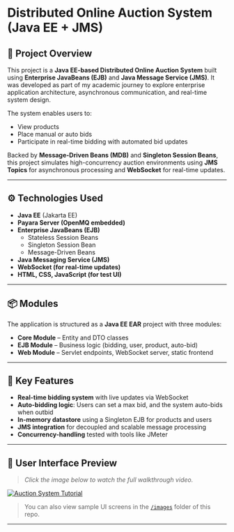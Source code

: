 # Distributed Online Auction System (Java EE + JMS)

## 🎯 Project Overview
This project is a **Java EE-based Distributed Online Auction System** built using **Enterprise JavaBeans (EJB)** and **Java Message Service (JMS)**. It was developed as part of my academic journey to explore enterprise application architecture, asynchronous communication, and real-time system design.

The system enables users to:
- View products
- Place manual or auto bids
- Participate in real-time bidding with automated bid updates

Backed by **Message-Driven Beans (MDB)** and **Singleton Session Beans**, this project simulates high-concurrency auction environments using **JMS Topics** for asynchronous processing and **WebSocket** for real-time updates.

---

## ⚙️ Technologies Used
- **Java EE** (Jakarta EE)
- **Payara Server (OpenMQ embedded)**
- **Enterprise JavaBeans (EJB)**
  - Stateless Session Beans
  - Singleton Session Bean
  - Message-Driven Beans
- **Java Messaging Service (JMS)**
- **WebSocket (for real-time updates)**
- **HTML, CSS, JavaScript (for test UI)**

---

## 📦 Modules
The application is structured as a **Java EE EAR** project with three modules:
- **Core Module** – Entity and DTO classes
- **EJB Module** – Business logic (bidding, user, product, auto-bid)
- **Web Module** – Servlet endpoints, WebSocket server, static frontend

---

## 🧠 Key Features
- **Real-time bidding system** with live updates via WebSocket
- **Auto-bidding logic**: Users can set a max bid, and the system auto-bids when outbid
- **In-memory datastore** using a Singleton EJB for products and users
- **JMS integration** for decoupled and scalable message processing
- **Concurrency-handling** tested with tools like JMeter

---

## 📸 User Interface Preview

> *Click the image below to watch the full walkthrough video.*

[![Auction System Tutorial](images/tutorial-thumbnail.png)](https://www.youtube.com/watch?v=YOUR_VIDEO_ID)

> You can also view sample UI screens in the [`/images`](./images) folder of this repo.

---
